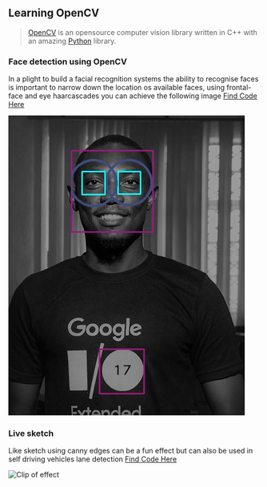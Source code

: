 ## Learning OpenCV
> [OpenCV](https://opencv.org) is an opensource computer vision library written in C++ with an amazing [Python](https://python.org) library.

### Face detection using OpenCV

In a plight to build a facial recognition systems the ability to recognise faces is important to narrow down the location os available faces, using frontal-face and eye haarcascades you can achieve the following image
[Find Code Here](https://github.com/BarkaBoss/OpenCV_Journey/blob/master/detectFaceEye.py)


![Face Detection](face_n_eye.jpg)


### Live sketch

Like sketch using canny edges can be a fun effect but can also be used in self driving vehicles lane detection
[Find Code Here](/LiveDetection.py)

![Clip of effect](https://youtu.be/d1yd4HfwmGQ)

